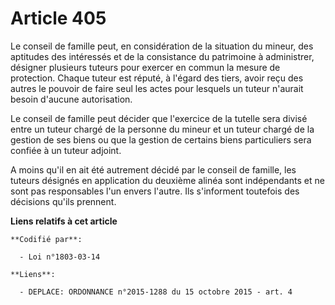 # Article 405

Le conseil de famille peut, en considération de la situation du mineur, des aptitudes des intéressés et de la consistance du
patrimoine à administrer, désigner plusieurs tuteurs pour exercer en commun la mesure de protection. Chaque tuteur est
réputé, à l'égard des tiers, avoir reçu des autres le pouvoir de faire seul les actes pour lesquels un tuteur n'aurait besoin
d'aucune autorisation.

Le conseil de famille peut décider que l'exercice de la tutelle sera divisé entre un tuteur chargé de la personne du mineur
et un tuteur chargé de la gestion de ses biens ou que la gestion de certains biens particuliers sera confiée à un tuteur
adjoint.

A moins qu'il en ait été autrement décidé par le conseil de famille, les tuteurs désignés en application du deuxième alinéa
sont indépendants et ne sont pas responsables l'un envers l'autre. Ils s'informent toutefois des décisions qu'ils prennent.

**Liens relatifs à cet article**

	**Codifié par**:

	  - Loi n°1803-03-14

	**Liens**:

	  - DEPLACE: ORDONNANCE n°2015-1288 du 15 octobre 2015 - art. 4
